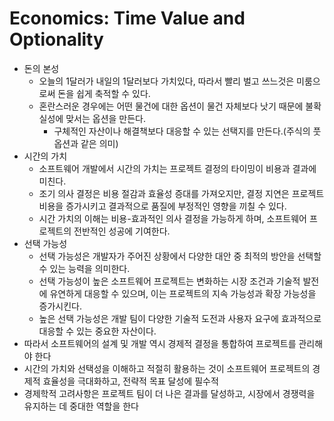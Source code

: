 # Economics: Time Value and Optionality
* 돈의 본성
  * 오늘의 1달러가 내일의 1달러보다 가치있다, 따라서 빨리 벌고 쓰느것은 미룸으로써 돈을 쉽게 축적할 수 있다.
  * 혼란스러운 경우에는 어떤 물건에 대한 옵션이 물건 자체보다 낫기 때문에 불확실성에 맞서는 옵션을 만든다.
    * 구체적인 자산이나 해결책보다 대응할 수 있는 선택지를 만든다.(주식의 풋옵션과 같은 의미)
* 시간의 가치
  * 소프트웨어 개발에서 시간의 가치는 프로젝트 결정의 타이밍이 비용과 결과에 미친다. 
  * 조기 의사 결정은 비용 절감과 효율성 증대를 가져오지만, 결정 지연은 프로젝트 비용을 증가시키고 결과적으로 품질에 부정적인 영향을 끼칠 수 있다.
  * 시간 가치의 이해는 비용-효과적인 의사 결정을 가능하게 하며, 소프트웨어 프로젝트의 전반적인 성공에 기여한다.
* 선택 가능성
  * 선택 가능성은 개발자가 주어진 상황에서 다양한 대안 중 최적의 방안을 선택할 수 있는 능력을 의미한다. 
  * 선택 가능성이 높은 소프트웨어 프로젝트는 변화하는 시장 조건과 기술적 발전에 유연하게 대응할 수 있으며, 이는 프로젝트의 지속 가능성과 확장 가능성을 증가시킨다.
  * 높은 선택 가능성은 개발 팀이 다양한 기술적 도전과 사용자 요구에 효과적으로 대응할 수 있는 중요한 자산이다.
* 따라서 소프트웨어의 설계 및 개발 역시 경제적 결정을 통합하여 프로젝트를 관리해야 한다
* 시간의 가치와 선택성을 이해하고 적절히 활용하는 것이 소프트웨어 프로젝트의 경제적 효율성을 극대화하고, 전략적 목표 달성에 필수적
* 경제학적 고려사항은 프로젝트 팀이 더 나은 결과를 달성하고, 시장에서 경쟁력을 유지하는 데 중대한 역할을 한다
